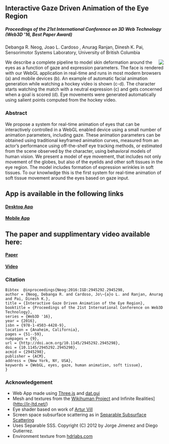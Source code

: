 ## Interactive Gaze Driven Animation of the Eye Region
##### Proceedings of the 21st International Conference on 3D Web Technology (Web3D '16, Best Paper Award)
Debanga R. Neog, Joao L. Cardoso , Anurag Ranjan, Dinesh K. Pai, 
Sensorimotor Systems Laboratory, University of British Columbia

<img style="float: right;" src="http://www.cs.ubc.ca/research/eyemoveweb3d16/teaser.PNG">
We describe a complete pipeline to model skin deformation around the eyes as a function of gaze and expression parameters. The face is rendered with our WebGL application in real-time and runs in most modern browsers (a) and mobile devices (b). An example of automatic facial animation generation while watching a hockey video is shown (c-d). The character starts watching the match with a neutral expression (c) and gets concerned when a goal is scored (d). Eye movements were generated automatically using salient points computed from the hockey video.

### Abstract
We propose a system for real-time animation of eyes that can be interactively controlled in a WebGL enabled device using a small number of animation parameters, including gaze. These animation parameters can be obtained using traditional keyframed animation curves, measured from an actor’s performance using off-the-shelf eye tracking methods, or estimated from the scene observed by the character, using behavioral models of human vision. We present a model of eye movement, that includes not only movement of the globes, but also of the eyelids and other soft tissues in the eye region. The model includes formation of expression wrinkles in soft tissues. To our knowlwdge this is the first system for real-time animation of soft tissue movement around the eyes based on gaze input.

## App is available in the following links  	
#### [Desktop App](http://www.cs.ubc.ca/research/eyemoveweb3d16//webapp/desktop.html) 
#### [Mobile App](http://www.cs.ubc.ca/research/eyemoveweb3d16//webapp/mobile.html) 

## The paper and supplimentary video available here:
#### [Paper](http://www.cs.ubc.ca/research/eyemoveweb3d16/Interactive%20Gaze%20Driven%20Animation%20of%20the%20Eye%20Region.pdf)
#### [Video](http://www.cs.ubc.ca/research/eyemoveweb3d16/Interactive_gaze_drive_animation_of_eyes.mov)

### Citation
```
Bibtex	@inproceedings{Neog:2016:IGD:2945292.2945298, 
author = {Neog, Debanga R. and Cardoso, Jo\~{a}o L. and Ranjan, Anurag and Pai, Dinesh K.},
title = {Interactive Gaze Driven Animation of the Eye Region},
booktitle = {Proceedings of the 21st International Conference on Web3D Technology},
series = {Web3D '16},
year = {2016},
isbn = {978-1-4503-4428-9},
location = {Anaheim, California},
pages = {51--59},
numpages = {9},
url = {http://doi.acm.org/10.1145/2945292.2945298},
doi = {10.1145/2945292.2945298},
acmid = {2945298},
publisher = {ACM},
address = {New York, NY, USA},
keywords = {WebGL, eyes, gaze, human animation, soft tissue},
}
```

### Acknowledgement
- Web App	made using [Three.js](http://threejs.org/) and [dat.gui](https://github.com/dataarts/dat.gui)
- Mesh and textures from the [Wikihuman Project](http://gl.ict.usc.edu/Research/DigitalEmily2/) and Infinite Realities](http://ir-ltd.net/)
- Eye shader based on work of [Artur Vill](http://www.vill.ee/eye/)
- Screen space subsurface scattering as in [Separable Subsurface Scattering ](http://www.iryoku.com/separable-sss/)
- Uses Separable SSS. Copyright (C) 2012 by Jorge Jimenez and Diego Gutierrez.
- Environment texture from [hdrlabs.com](http://hdrlabs.com/)

